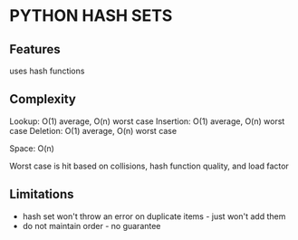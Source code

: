 # PYTHON HASH SETS

## Features
uses hash functions

## Complexity
Lookup: O(1) average, O(n) worst case
Insertion: O(1) average, O(n) worst case
Deletion: O(1) average, O(n) worst case

Space: O(n)

Worst case is hit based on collisions, hash function quality, and load factor

## Limitations
- hash set won't throw an error on duplicate items - just won't add them
- do not maintain order - no guarantee